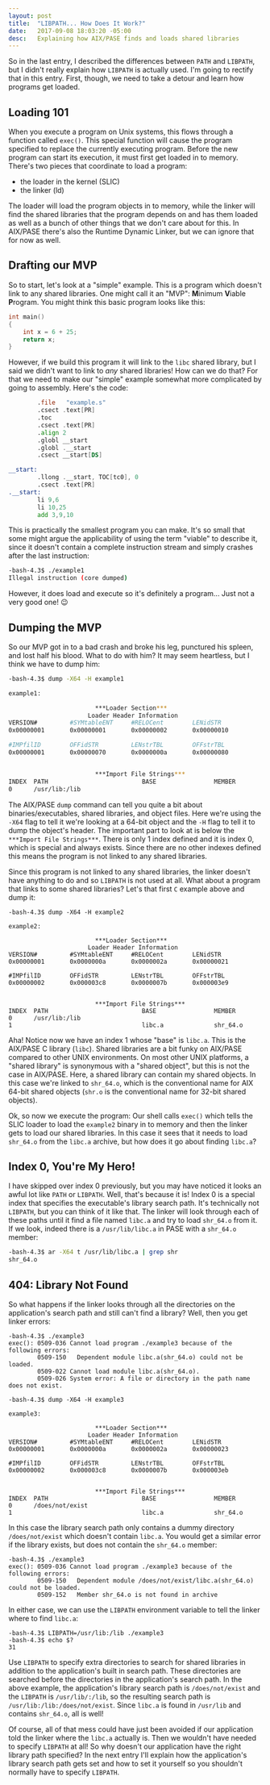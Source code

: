 ```yaml
---
layout: post
title:  "LIBPATH... How Does It Work?"
date:   2017-09-08 18:03:20 -05:00
desc:   Explaining how AIX/PASE finds and loads shared libraries
---
```


So in the last entry, I described the differences between `PATH` and `LIBPATH`, but I didn't really explain how `LIBPATH` is actually used. I'm going to rectify that in this entry. First, though, we need to take a detour and learn how programs get loaded.

## Loading 101

When you execute a program on Unix systems, this flows through a function called `exec()`. This special function will cause the program specified to replace the currently executing program. Before the new program can start its execution, it must first get loaded in to memory. There's two pieces that coordinate to load a program:

- the loader in the kernel (SLIC)
- the linker (ld)

The loader will load the program objects in to memory, while the linker will find the shared libraries that the program depends on and has them loaded as well as a bunch of other things that we don't care about for this. In AIX/PASE there's also the Runtime Dynamic Linker, but we can ignore that for now as well.

## Drafting our MVP
So to start, let's look at a "simple" example. This is a program which doesn't link to any shared libraries. One might call it an "MVP": **M**inimum **V**iable **P**rogram. You might think this basic program looks like this:

```C
int main()
{
    int x = 6 + 25;
    return x;
}
```

However, if we build this program it will link to the `libc` shared library, but I said we didn't want to link to *any* shared libraries! How can we do that? For that we need to make our "simple" example somewhat more complicated by going to assembly. Here's the code:

```asm
        .file   "example.s"
        .csect .text[PR]
        .toc
        .csect .text[PR]
        .align 2
        .globl __start
        .globl .__start
        .csect __start[DS]

__start:
        .llong .__start, TOC[tc0], 0
        .csect .text[PR]
.__start:
        li 9,6
        li 10,25
        add 3,9,10
```

This is practically the smallest program you can make. It's so small that some might argue the applicability of using the term "viable" to describe it, since it doesn't contain a complete instruction stream and simply crashes after the last instruction:

```bash
-bash-4.3$ ./example1
Illegal instruction (core dumped)
```

However, it does load and execute so it's definitely a program... Just not a very good one! 😉

## Dumping the MVP

So our MVP got in to a bad crash and broke his leg, punctured his spleen, and lost half his blood. What to do with him? It may seem heartless, but I think we have to dump him:

```bash
-bash-4.3$ dump -X64 -H example1

example1:

                        ***Loader Section***
                      Loader Header Information
VERSION#         #SYMtableENT     #RELOCent        LENidSTR
0x00000001       0x00000001       0x00000002       0x00000010

#IMPfilID        OFFidSTR         LENstrTBL        OFFstrTBL
0x00000001       0x00000070       0x0000000a       0x00000080


                        ***Import File Strings***
INDEX  PATH                          BASE                MEMBER
0      /usr/lib:/lib
```

The AIX/PASE `dump` command can tell you quite a bit about binaries/executables, shared libraries, and object files. Here we're using the `-X64` flag to tell it we're looking at a 64-bit object and the `-H` flag to tell it to dump the object's header. The important part to look at is below the `***Import File Strings***`. There is only 1 index defined and it is index 0, which is special and always exists. Since there are no other indexes defined this means the program is not linked to any shared libraries.

Since this program is not linked to any shared libraries, the linker doesn't have anything to do and so `LIBPATH` is not used at all. What about a program that links to some shared libraries? Let's that first `C` example above and dump it:

```
-bash-4.3$ dump -X64 -H example2

example2:

                        ***Loader Section***
                      Loader Header Information
VERSION#         #SYMtableENT     #RELOCent        LENidSTR
0x00000001       0x0000000a       0x0000002a       0x00000021

#IMPfilID        OFFidSTR         LENstrTBL        OFFstrTBL
0x00000002       0x000003c8       0x0000007b       0x000003e9


                        ***Import File Strings***
INDEX  PATH                          BASE                MEMBER
0      /usr/lib:/lib
1                                    libc.a              shr_64.o
```

Aha! Notice now we have an index 1 whose "base" is `libc.a`. This is the AIX/PASE C library (`libc`). Shared libraries are a bit funky on AIX/PASE compared to other UNIX environments. On most other UNIX platforms, a "shared library" is synonymous with a "shared object", but this is not the case in AIX/PASE. Here, a shared library can contain my shared objects. In this case we're linked to `shr_64.o`, which is the conventional name for AIX 64-bit shared objects (`shr.o` is the conventional name for 32-bit shared objects).

Ok, so now we execute the program: Our shell calls `exec()` which tells the SLIC loader to load the `example2` binary in to memory and then the linker gets to load our shared libraries. In this case it sees that it needs to load `shr_64.o` from the `libc.a` archive, but how does it go about finding `libc.a`?

## Index 0, You're My Hero!

I have skipped over index 0 previously, but you may have noticed it looks an awful lot like `PATH` or `LIBPATH`. Well, that's because it is! Index 0 is a special index that specifies the executable's library search path. It's technically not `LIBPATH`, but you can think of it like that. The linker will look through each of these paths until it find a file named `libc.a` and try to load `shr_64.o` from it. If we look, indeed there is a `/usr/lib/libc.a` in PASE with a `shr_64.o` member:

```bash
-bash-4.3$ ar -X64 t /usr/lib/libc.a | grep shr
shr_64.o
```

## 404: Library Not Found

So what happens if the linker looks through all the directories on the application's search path and still can't find a library? Well, then you get linker errors:

```
-bash-4.3$ ./example3
exec(): 0509-036 Cannot load program ./example3 because of the following errors:
        0509-150   Dependent module libc.a(shr_64.o) could not be loaded.
        0509-022 Cannot load module libc.a(shr_64.o).
        0509-026 System error: A file or directory in the path name does not exist.

-bash-4.3$ dump -X64 -H example3

example3:

                        ***Loader Section***
                      Loader Header Information
VERSION#         #SYMtableENT     #RELOCent        LENidSTR
0x00000001       0x0000000a       0x0000002a       0x00000023

#IMPfilID        OFFidSTR         LENstrTBL        OFFstrTBL
0x00000002       0x000003c8       0x0000007b       0x000003eb


                        ***Import File Strings***
INDEX  PATH                          BASE                MEMBER
0      /does/not/exist
1                                    libc.a              shr_64.o
```

In this case the library search path only contains a dummy directory `/does/not/exist` which doesn't contain `libc.a`. You would get a similar error if the library exists, but does not contain the `shr_64.o` member:

```
-bash-4.3$ ./example3
exec(): 0509-036 Cannot load program ./example3 because of the following errors:
        0509-150   Dependent module /does/not/exist/libc.a(shr_64.o) could not be loaded.
        0509-152   Member shr_64.o is not found in archive
```

In either case, we can use the `LIBPATH` environment variable to tell the linker where to find `libc.a`:

```
-bash-4.3$ LIBPATH=/usr/lib:/lib ./example3
-bash-4.3$ echo $?
31
```

Use `LIBPATH` to specify extra directories to search for shared libraries in addition to the application's built in search path. These directories are searched before the directories in the application's search path. In the above example, the application's library search path is `/does/not/exist` and the `LIBPATH` is `/usr/lib/:/lib`, so the resulting search path is `/usr/lib:/lib:/does/not/exist`. Since `libc.a` is found in `/usr/lib` and contains `shr_64.o`, all is well!

Of course, all of that mess could have just been avoided if our application told the linker where the `libc.a` actually is. Then we wouldn't have needed to specify `LIBPATH` at all! So why doesn't our application have the right library path specified? In the next entry I'll explain how the application's library search path gets set and how to set it yourself so you shouldn't normally have to specify `LIBPATH`.
